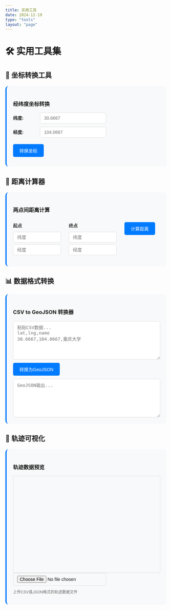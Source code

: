 ```yaml
---
title: 实用工具
date: 2024-12-19
type: "tools"
layout: "page"
---
```


# 🛠️ 实用工具集

## 📍 坐标转换工具

<div class="tool-container">
  <h3>经纬度坐标转换</h3>
  <div class="input-group">
    <label>纬度:</label>
    <input type="number" id="lat" placeholder="30.6667" step="0.0001">
  </div>
  <div class="input-group">
    <label>经度:</label>
    <input type="number" id="lng" placeholder="104.0667" step="0.0001">
  </div>
  <button onclick="convertCoordinates()">转换坐标</button>
  <div id="result"></div>
</div>

## 📏 距离计算器

<div class="tool-container">
  <h3>两点间距离计算</h3>
  <div class="coord-input">
    <h4>起点</h4>
    <input type="number" id="lat1" placeholder="纬度" step="0.0001">
    <input type="number" id="lng1" placeholder="经度" step="0.0001">
  </div>
  <div class="coord-input">
    <h4>终点</h4>
    <input type="number" id="lat2" placeholder="纬度" step="0.0001">
    <input type="number" id="lng2" placeholder="经度" step="0.0001">
  </div>
  <button onclick="calculateDistance()">计算距离</button>
  <div id="distance-result"></div>
</div>

## 📊 数据格式转换

<div class="tool-container">
  <h3>CSV to GeoJSON 转换器</h3>
  <textarea id="csv-input" placeholder="粘贴CSV数据...&#10;lat,lng,name&#10;30.6667,104.0667,重庆大学"></textarea>
  <button onclick="convertToGeoJSON()">转换为GeoJSON</button>
  <textarea id="geojson-output" readonly placeholder="GeoJSON输出..."></textarea>
</div>

## 🎨 轨迹可视化

<div class="tool-container">
  <h3>轨迹数据预览</h3>
  <div id="trajectory-map" style="height: 300px; border: 1px solid #ddd;"></div>
  <input type="file" id="trajectory-file" accept=".csv,.json" onchange="loadTrajectory(event)">
  <p class="help-text">上传CSV或JSON格式的轨迹数据文件</p>
</div>

<script src="https://unpkg.com/leaflet@1.9.4/dist/leaflet.js"></script>
<link rel="stylesheet" href="https://unpkg.com/leaflet@1.9.4/dist/leaflet.css" />

<script>
// 坐标转换函数
function convertCoordinates() {
  const lat = parseFloat(document.getElementById('lat').value);
  const lng = parseFloat(document.getElementById('lng').value);
  
  if (isNaN(lat) || isNaN(lng)) {
    document.getElementById('result').innerHTML = '<p style="color: red;">请输入有效的坐标值</p>';
    return;
  }
  
  // WGS84 to GCJ02 (火星坐标系)
  const gcj02 = wgs84ToGcj02(lat, lng);
  
  // GCJ02 to BD09 (百度坐标系)
  const bd09 = gcj02ToBd09(gcj02.lat, gcj02.lng);
  
  const result = `
    <div class="coord-result">
      <h4>转换结果:</h4>
      <p><strong>WGS84:</strong> ${lat.toFixed(6)}, ${lng.toFixed(6)}</p>
      <p><strong>GCJ02:</strong> ${gcj02.lat.toFixed(6)}, ${gcj02.lng.toFixed(6)}</p>
      <p><strong>BD09:</strong> ${bd09.lat.toFixed(6)}, ${bd09.lng.toFixed(6)}</p>
    </div>
  `;
  
  document.getElementById('result').innerHTML = result;
}

// 距离计算函数
function calculateDistance() {
  const lat1 = parseFloat(document.getElementById('lat1').value);
  const lng1 = parseFloat(document.getElementById('lng1').value);
  const lat2 = parseFloat(document.getElementById('lat2').value);
  const lng2 = parseFloat(document.getElementById('lng2').value);
  
  if (isNaN(lat1) || isNaN(lng1) || isNaN(lat2) || isNaN(lng2)) {
    document.getElementById('distance-result').innerHTML = '<p style="color: red;">请输入有效的坐标值</p>';
    return;
  }
  
  const distance = haversineDistance(lat1, lng1, lat2, lng2);
  
  document.getElementById('distance-result').innerHTML = `
    <div class="distance-result">
      <h4>距离结果:</h4>
      <p><strong>直线距离:</strong> ${distance.toFixed(2)} 公里</p>
      <p><strong>直线距离:</strong> ${(distance * 1000).toFixed(0)} 米</p>
    </div>
  `;
}

// CSV转GeoJSON
function convertToGeoJSON() {
  const csvText = document.getElementById('csv-input').value;
  
  if (!csvText.trim()) {
    document.getElementById('geojson-output').value = '请输入CSV数据';
    return;
  }
  
  try {
    const lines = csvText.trim().split('\n');
    const headers = lines[0].split(',');
    
    const features = [];
    
    for (let i = 1; i < lines.length; i++) {
      const values = lines[i].split(',');
      const properties = {};
      
      let lat, lng;
      
      headers.forEach((header, index) => {
        const value = values[index];
        if (header.toLowerCase().includes('lat')) {
          lat = parseFloat(value);
        } else if (header.toLowerCase().includes('lng') || header.toLowerCase().includes('lon')) {
          lng = parseFloat(value);
        } else {
          properties[header] = value;
        }
      });
      
      if (!isNaN(lat) && !isNaN(lng)) {
        features.push({
          type: "Feature",
          geometry: {
            type: "Point",
            coordinates: [lng, lat]
          },
          properties: properties
        });
      }
    }
    
    const geojson = {
      type: "FeatureCollection",
      features: features
    };
    
    document.getElementById('geojson-output').value = JSON.stringify(geojson, null, 2);
  } catch (error) {
    document.getElementById('geojson-output').value = '转换失败: ' + error.message;
  }
}

// 工具函数
function wgs84ToGcj02(lat, lng) {
  const a = 6378245.0;
  const ee = 0.00669342162296594323;
  
  let dLat = transformLat(lng - 105.0, lat - 35.0);
  let dLng = transformLng(lng - 105.0, lat - 35.0);
  
  const radLat = lat / 180.0 * Math.PI;
  let magic = Math.sin(radLat);
  magic = 1 - ee * magic * magic;
  const sqrtMagic = Math.sqrt(magic);
  
  dLat = (dLat * 180.0) / ((a * (1 - ee)) / (magic * sqrtMagic) * Math.PI);
  dLng = (dLng * 180.0) / (a / sqrtMagic * Math.cos(radLat) * Math.PI);
  
  return {
    lat: lat + dLat,
    lng: lng + dLng
  };
}

function gcj02ToBd09(lat, lng) {
  const z = Math.sqrt(lng * lng + lat * lat) + 0.00002 * Math.sin(lat * Math.PI * 3000.0 / 180.0);
  const theta = Math.atan2(lat, lng) + 0.000003 * Math.cos(lng * Math.PI * 3000.0 / 180.0);
  
  return {
    lat: z * Math.sin(theta) + 0.006,
    lng: z * Math.cos(theta) + 0.0065
  };
}

function transformLat(lng, lat) {
  let ret = -100.0 + 2.0 * lng + 3.0 * lat + 0.2 * lat * lat + 0.1 * lng * lat + 0.2 * Math.sqrt(Math.abs(lng));
  ret += (20.0 * Math.sin(6.0 * lng * Math.PI) + 20.0 * Math.sin(2.0 * lng * Math.PI)) * 2.0 / 3.0;
  ret += (20.0 * Math.sin(lat * Math.PI) + 40.0 * Math.sin(lat / 3.0 * Math.PI)) * 2.0 / 3.0;
  ret += (160.0 * Math.sin(lat / 12.0 * Math.PI) + 320 * Math.sin(lat * Math.PI / 30.0)) * 2.0 / 3.0;
  return ret;
}

function transformLng(lng, lat) {
  let ret = 300.0 + lng + 2.0 * lat + 0.1 * lng * lng + 0.1 * lng * lat + 0.1 * Math.sqrt(Math.abs(lng));
  ret += (20.0 * Math.sin(6.0 * lng * Math.PI) + 20.0 * Math.sin(2.0 * lng * Math.PI)) * 2.0 / 3.0;
  ret += (20.0 * Math.sin(lng * Math.PI) + 40.0 * Math.sin(lng / 3.0 * Math.PI)) * 2.0 / 3.0;
  ret += (150.0 * Math.sin(lng / 12.0 * Math.PI) + 300.0 * Math.sin(lng / 30.0 * Math.PI)) * 2.0 / 3.0;
  return ret;
}

function haversineDistance(lat1, lng1, lat2, lng2) {
  const R = 6371; // 地球半径（公里）
  const dLat = (lat2 - lat1) * Math.PI / 180;
  const dLng = (lng2 - lng1) * Math.PI / 180;
  const a = Math.sin(dLat/2) * Math.sin(dLat/2) +
    Math.cos(lat1 * Math.PI / 180) * Math.cos(lat2 * Math.PI / 180) *
    Math.sin(dLng/2) * Math.sin(dLng/2);
  const c = 2 * Math.atan2(Math.sqrt(a), Math.sqrt(1-a));
  return R * c;
}

// 初始化轨迹地图
let trajectoryMap;
document.addEventListener('DOMContentLoaded', function() {
  trajectoryMap = L.map('trajectory-map').setView([30.66, 104.06], 10);
  L.tileLayer('https://{s}.tile.openstreetmap.org/{z}/{x}/{y}.png').addTo(trajectoryMap);
});

function loadTrajectory(event) {
  const file = event.target.files[0];
  if (!file) return;
  
  const reader = new FileReader();
  reader.onload = function(e) {
    try {
      let data;
      if (file.name.endsWith('.json')) {
        data = JSON.parse(e.target.result);
      } else {
        // 简单的CSV解析
        const lines = e.target.result.split('\n');
        const headers = lines[0].split(',');
        data = lines.slice(1).map(line => {
          const values = line.split(',');
          const obj = {};
          headers.forEach((header, i) => {
            obj[header.trim()] = values[i];
          });
          return obj;
        });
      }
      
      // 清除现有图层
      trajectoryMap.eachLayer(layer => {
        if (layer instanceof L.Polyline || layer instanceof L.Marker) {
          trajectoryMap.removeLayer(layer);
        }
      });
      
      // 绘制轨迹
      const points = data.map(point => [
        parseFloat(point.latitude || point.lat),
        parseFloat(point.longitude || point.lng || point.lon)
      ]).filter(point => !isNaN(point[0]) && !isNaN(point[1]));
      
      if (points.length > 0) {
        L.polyline(points, {color: 'red', weight: 3}).addTo(trajectoryMap);
        trajectoryMap.fitBounds(points);
      }
      
    } catch (error) {
      alert('文件解析失败: ' + error.message);
    }
  };
  reader.readAsText(file);
}
</script>

<style>
.tool-container {
  background: #f8f9fa;
  border-radius: 10px;
  padding: 20px;
  margin: 20px 0;
  border-left: 4px solid #007bff;
}

.input-group {
  margin: 10px 0;
}

.input-group label {
  display: inline-block;
  width: 80px;
  font-weight: bold;
}

.input-group input, .tool-container input, .tool-container textarea {
  padding: 8px 12px;
  border: 1px solid #ddd;
  border-radius: 5px;
  font-size: 14px;
}

.tool-container textarea {
  width: 100%;
  height: 120px;
  resize: vertical;
  font-family: monospace;
}

.tool-container button {
  background: #007bff;
  color: white;
  border: none;
  padding: 10px 20px;
  border-radius: 5px;
  cursor: pointer;
  font-size: 14px;
  margin: 10px 0;
}

.tool-container button:hover {
  background: #0056b3;
}

.coord-input {
  display: inline-block;
  margin: 10px 20px 10px 0;
  vertical-align: top;
}

.coord-input h4 {
  margin: 0 0 10px 0;
  color: #333;
}

.coord-input input {
  display: block;
  margin: 5px 0;
  width: 150px;
}

.coord-result, .distance-result {
  background: #e8f5e8;
  padding: 15px;
  border-radius: 5px;
  margin-top: 15px;
}

.help-text {
  font-size: 12px;
  color: #666;
  margin-top: 10px;
}
</style>

